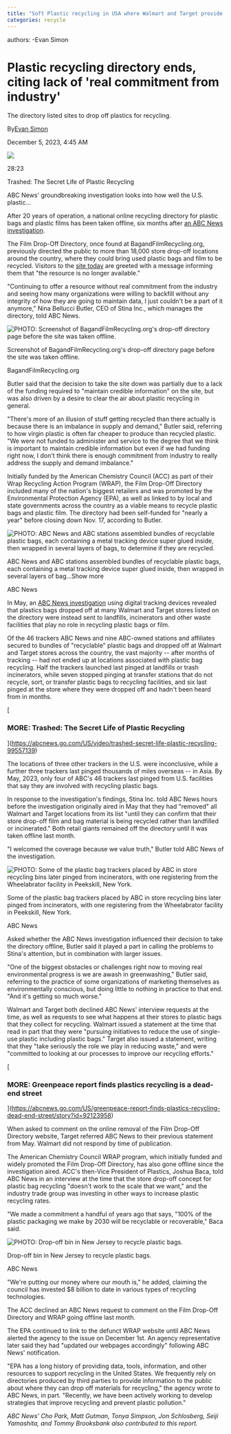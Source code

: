 ```yaml
---
title: "Soft Plastic recycling in USA where Walmart and Target provide recycle store dropoff then send to incinerator and landfill instead"
categories: recycle
---
```


authors:
-Evan Simon




Plastic recycling directory ends, citing lack of 'real commitment from industry'
================================================================================

The directory listed sites to drop off plastics for recycling.

By[Evan Simon](https://abcnews.go.com/author/evan_simon)

December 5, 2023, 4:45 AM

![](https://i.abcnewsfe.com/a/ea1fc2c3-9bb2-4636-87ad-6eb01a1c15cb/plastic-recycling-nyc-gty-lv-231130_1701379394714_hpMain_16x9.jpg?w=992)

28:23

Trashed: The Secret Life of Plastic Recycling

ABC News' groundbreaking investigation looks into how well the U.S. plastic...

After 20 years of operation, a national online recycling directory for plastic bags and plastic films has been taken offline, six months after [an ABC News investigation](https://abcnews.go.com/US/video/trashed-secret-life-plastic-recycling-99557139).

The Film Drop-Off Directory, once found at BagandFilmRecycling.org, previously directed the public to more than 18,000 store drop-off locations around the country, where they could bring used plastic bags and film to be recycled. Visitors to the [site today](https://bagandfilmrecycling.org/view/fdod) are greeted with a message informing them that "the resource is no longer available."

"Continuing to offer a resource without real commitment from the industry and seeing how many organizations were willing to backfill without any integrity of how they are going to maintain data, I just couldn't be a part of it anymore," Nina Bellucci Butler, CEO of Stina Inc., which manages the directory, told ABC News.

![PHOTO: Screenshot of BagandFilmRecycling.org's drop-off directory page before the site was taken offline.](https://i.abcnewsfe.com/a/ad8bb106-d15a-4e45-8f5d-226cdd1859a9/map-ht-ml-231201_1701432879765_hpEmbed_19x13.jpg)

Screenshot of BagandFilmRecycling.org's drop-off directory page before the site was taken offline.

BagandFilmRecycling.org

Butler said that the decision to take the site down was partially due to a lack of the funding required to "maintain credible information" on the site, but was also driven by a desire to clear the air about plastic recycling in general.

"There's more of an illusion of stuff getting recycled than there actually is because there is an imbalance in supply and demand," Butler said, referring to how virgin plastic is often far cheaper to produce than recycled plastic. "We were not funded to administer and service to the degree that we think is important to maintain credible information but even if we had funding right now, I don't think there is enough commitment from industry to really address the supply and demand imbalance."

Initially funded by the American Chemistry Council (ACC) as part of their Wrap Recycling Action Program (WRAP), the Film Drop-Off Directory included many of the nation's biggest retailers and was promoted by the Environmental Protection Agency (EPA), as well as linked to by local and state governments across the country as a viable means to recycle plastic bags and plastic film. The directory had been self-funded for "nearly a year" before closing down Nov. 17, according to Butler.

![PHOTO: ABC News and ABC stations assembled bundles of recyclable plastic bags, each containing a metal tracking device super glued inside, then wrapped in several layers of bags, to determine if they are recycled.](https://i.abcnewsfe.com/a/58231cff-2894-4c77-bb3d-4c5a4c01d294/recycling-01-abc-jef-230523_1684882267450_hpMain_16x9t.jpg)

ABC News and ABC stations assembled bundles of recyclable plastic bags, each containing a metal tracking device super glued inside, then wrapped in several layers of bag...Show more

ABC News

In May, an [ABC News investigation](https://abcnews.go.com/abcnews.go.com/US/put-dozens-trackers-plastic-bags-recycling-trashed/story?id=99509422) using digital tracking devices revealed that plastics bags dropped off at many Walmart and Target stores listed on the directory were instead sent to landfills, incinerators and other waste facilities that play no role in recycling plastic bags or film.

Of the 46 trackers ABC News and nine ABC-owned stations and affiliates secured to bundles of "recyclable" plastic bags and dropped off at Walmart and Target stores across the country, the vast majority -- after months of tracking -- had not ended up at locations associated with plastic bag recycling. Half the trackers launched last pinged at landfills or trash incinerators, while seven stopped pinging at transfer stations that do not recycle, sort, or transfer plastic bags to recycling facilities, and six last pinged at the store where they were dropped off and hadn't been heard from in months.

[

### MORE: Trashed: The Secret Life of Plastic Recycling

](https://abcnews.go.com/US/video/trashed-secret-life-plastic-recycling-99557139)

The locations of three other trackers in the U.S. were inconclusive, while a further three trackers last pinged thousands of miles overseas -- in Asia. By May, 2023, only four of ABC's 46 trackers last pinged from U.S. facilities that say they are involved with recycling plastic bags.

In response to the investigation's findings, Stina Inc. told ABC News hours before the investigation originally aired in May that they had "removed" all Walmart and Target locations from its list "until they can confirm that their store drop-off film and bag material is being recycled rather than landfilled or incinerated." Both retail giants remained off the directory until it was taken offline last month.

"I welcomed the coverage because we value truth," Butler told ABC News of the investigation.

![PHOTO: Some of the plastic bag trackers placed by ABC in store recycling bins later pinged from incinerators, with one registering from the Wheelabrator facility in Peekskill, New York.](https://i.abcnewsfe.com/a/cffa2e80-8736-4992-818d-c4ff0b2bcba4/recycling-05-abc-jef-230523_1684882304720_hpEmbed_16x9.jpg)

Some of the plastic bag trackers placed by ABC in store recycling bins later pinged from incinerators, with one registering from the Wheelabrator facility in Peekskill, New York.

ABC News

Asked whether the ABC News investigation influenced their decision to take the directory offline, Butler said it played a part in calling the problems to Stina's attention, but in combination with larger issues.

"One of the biggest obstacles or challenges right now to moving real environmental progress is we are awash in greenwashing," Butler said, referring to the practice of some organizations of marketing themselves as environmentally conscious, but doing little to nothing in practice to that end. "And it's getting so much worse."

Walmart and Target both declined ABC News' interview requests at the time, as well as requests to see what happens at their stores to plastic bags that they collect for recycling. Walmart issued a statement at the time that read in part that they were "pursuing initiatives to reduce the use of single-use plastic including plastic bags." Target also issued a statement, writing that they "take seriously the role we play in reducing waste," and were "committed to looking at our processes to improve our recycling efforts."

[

### MORE: Greenpeace report finds plastics recycling is a dead-end street

](https://abcnews.go.com/US/greenpeace-report-finds-plastics-recycling-dead-end-street/story?id=92123958)

When asked to comment on the online removal of the Film Drop-Off Directory website, Target referred ABC News to their previous statement from May. Walmart did not respond by time of publication.

The American Chemistry Council WRAP program, which initially funded and widely promoted the Film Drop-Off Directory, has also gone offline since the investigation aired. ACC's then-Vice President of Plastics, Joshua Baca, told ABC News in an interview at the time that the store drop-off concept for plastic bag recycling "doesn't work to the scale that we want," and the industry trade group was investing in other ways to increase plastic recycling rates.

"We made a commitment a handful of years ago that says, "100% of the plastic packaging we make by 2030 will be recyclable or recoverable," Baca said.

![PHOTO: Drop-off bin in New Jersey to recycle plastic bags.](https://i.abcnewsfe.com/a/5d56d98f-f898-4571-84b7-edec8c265d64/recycling-03-abc-jef-230523_1684882304714_hpEmbed_4x3.jpg)

Drop-off bin in New Jersey to recycle plastic bags.

ABC News

"We're putting our money where our mouth is," he added, claiming the council has invested $8 billion to date in various types of recycling technologies.

The ACC declined an ABC News request to comment on the Film Drop-Off Directory and WRAP going offline last month.

The EPA continued to link to the defunct WRAP website until ABC News alerted the agency to the issue on December 1st. An agency representative later said they had "updated our webpages accordingly" following ABC News' notification.

"EPA has a long history of providing data, tools, information, and other resources to support recycling in the United States. We frequently rely on directories produced by third parties to provide information to the public about where they can drop off materials for recycling," the agency wrote to ABC News, in part. "Recently, we have been actively working to develop strategies that improve recycling and prevent plastic pollution."

*ABC News' Cho Park, Matt Gutman, Tonya Simpson, Jon Schlosberg, Seiji Yamashita, and Tommy Brooksbank also contributed to this report.*